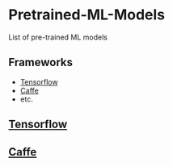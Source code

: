 # Pretrained-ML-Models
List of pre-trained ML models

## Frameworks
- [Tensorflow](anchor1)
- [Caffe](anchor2)
- etc.

## [Tensorflow](#anchor1)

## [Caffe](#anchor2)
